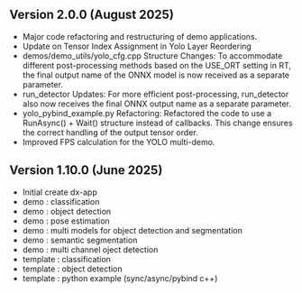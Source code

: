 ## Version 2.0.0 (August 2025)
- Major code refactoring and restructuring of demo applications.
- Update on Tensor Index Assignment in Yolo Layer Reordering
- demos/demo_utils/yolo_cfg.cpp Structure Changes: To accommodate different post-processing methods based on the USE_ORT setting in RT, the final output name of the ONNX model is now received as a separate parameter.
- run_detector Updates: For more efficient post-processing, run_detector also now receives the final ONNX output name as a separate parameter.
- yolo_pybind_example.py Refactoring: Refactored the code to use a RunAsync() + Wait() structure instead of callbacks. This change ensures the correct handling of the output tensor order.
- Improved FPS calculation for the YOLO multi-demo.

## Version 1.10.0 (June 2025)
- Initial create dx-app   
- demo : classification    
- demo : object detection    
- demo : pose estimation    
- demo : multi models for object detection and segmentation    
- demo : semantic segmentation    
- demo : multi channel oject detection   
- template : classification     
- template : object detection    
- template : python example (sync/async/pybind c++) 

